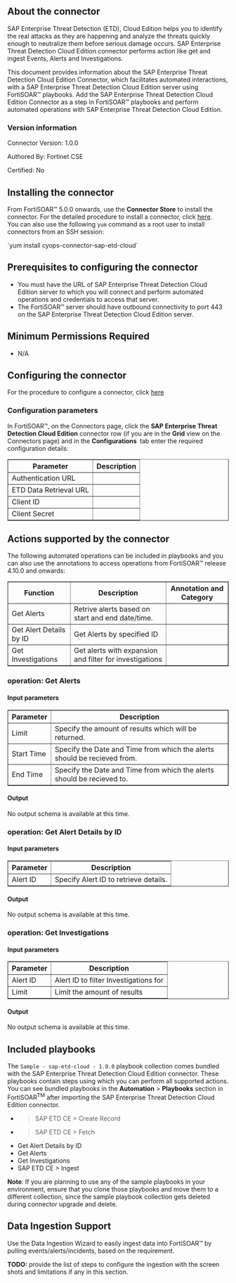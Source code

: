 ## About the connector
SAP Enterprise Threat Detection (ETD), Cloud Edition helps you to identify the real attacks as they are happening and analyze the threats quickly enough to neutralize them before serious damage occurs. SAP Enterprise Threat Detection Cloud Edition connector performs action like get and ingest Events, Alerts and Investigations.
<p>This document provides information about the SAP Enterprise Threat Detection Cloud Edition Connector, which facilitates automated interactions, with a SAP Enterprise Threat Detection Cloud Edition server using FortiSOAR&trade; playbooks. Add the SAP Enterprise Threat Detection Cloud Edition Connector as a step in FortiSOAR&trade; playbooks and perform automated operations with SAP Enterprise Threat Detection Cloud Edition.</p>

### Version information

Connector Version: 1.0.0


Authored By: Fortinet CSE

Certified: No
## Installing the connector
<p>From FortiSOAR&trade; 5.0.0 onwards, use the <strong>Connector Store</strong> to install the connector. For the detailed procedure to install a connector, click <a href="https://docs.fortinet.com/document/fortisoar/0.0.0/installing-a-connector/1/installing-a-connector" target="_top">here</a>.<br>You can also use the following <code>yum</code> command as a root user to install connectors from an SSH session:</p>
`yum install cyops-connector-sap-etd-cloud`

## Prerequisites to configuring the connector
- You must have the URL of SAP Enterprise Threat Detection Cloud Edition server to which you will connect and perform automated operations and credentials to access that server.
- The FortiSOAR&trade; server should have outbound connectivity to port 443 on the SAP Enterprise Threat Detection Cloud Edition server.

## Minimum Permissions Required
- N/A

## Configuring the connector
For the procedure to configure a connector, click [here](https://docs.fortinet.com/document/fortisoar/0.0.0/configuring-a-connector/1/configuring-a-connector)
### Configuration parameters
<p>In FortiSOAR&trade;, on the Connectors page, click the <strong>SAP Enterprise Threat Detection Cloud Edition</strong> connector row (if you are in the <strong>Grid</strong> view on the Connectors page) and in the <strong>Configurations&nbsp;</strong> tab enter the required configuration details:&nbsp;</p>
<table border=1><thead><tr><th>Parameter<br></th><th>Description<br></th></tr></thead><tbody><tr><td>Authentication URL<br></td><td><br>
<tr><td>ETD Data Retrieval URL<br></td><td><br>
<tr><td>Client ID<br></td><td><br>
<tr><td>Client Secret<br></td><td><br>
</tbody></table>

## Actions supported by the connector
The following automated operations can be included in playbooks and you can also use the annotations to access operations from FortiSOAR&trade; release 4.10.0 and onwards:
<table border=1><thead><tr><th>Function<br></th><th>Description<br></th><th>Annotation and Category<br></th></tr></thead><tbody><tr><td>Get Alerts<br></td><td>Retrive alerts based on start and end date/time.<br></td><td> <br/><br></td></tr>
<tr><td>Get Alert Details by ID<br></td><td>Get Alerts by specified ID<br></td><td> <br/><br></td></tr>
<tr><td>Get Investigations<br></td><td>Get alerts with expansion and filter for investigations<br></td><td> <br/><br></td></tr>
</tbody></table>

### operation: Get Alerts
#### Input parameters
<table border=1><thead><tr><th>Parameter<br></th><th>Description<br></th></tr></thead><tbody><tr><td>Limit<br></td><td>Specify the amount of results which will be returned.<br>
</td></tr><tr><td>Start Time<br></td><td>Specify the Date and Time from which the alerts should be recieved from.<br>
</td></tr><tr><td>End Time<br></td><td>Specify the Date and Time from which the alerts should be recieved to.<br>
</td></tr></tbody></table>

#### Output

 No output schema is available at this time.

### operation: Get Alert Details by ID
#### Input parameters
<table border=1><thead><tr><th>Parameter<br></th><th>Description<br></th></tr></thead><tbody><tr><td>Alert ID<br></td><td>Specify Alert ID to retrieve details.<br>
</td></tr></tbody></table>

#### Output

 No output schema is available at this time.

### operation: Get Investigations
#### Input parameters
<table border=1><thead><tr><th>Parameter<br></th><th>Description<br></th></tr></thead><tbody><tr><td>Alert ID<br></td><td>Alert ID to filter Investigations for<br>
</td></tr><tr><td>Limit<br></td><td>Limit the amount of results<br>
</td></tr></tbody></table>

#### Output

 No output schema is available at this time.

## Included playbooks
The `Sample - sap-etd-cloud - 1.0.0` playbook collection comes bundled with the SAP Enterprise Threat Detection Cloud Edition connector. These playbooks contain steps using which you can perform all supported actions. You can see bundled playbooks in the **Automation** > **Playbooks** section in FortiSOAR<sup>TM</sup> after importing the SAP Enterprise Threat Detection Cloud Edition connector.

- > SAP ETD CE > Create Record
- > SAP ETD CE > Fetch
- Get Alert Details by ID
- Get Alerts
- Get Investigations
- SAP ETD CE > Ingest

**Note**: If you are planning to use any of the sample playbooks in your environment, ensure that you clone those playbooks and move them to a different collection, since the sample playbook collection gets deleted during connector upgrade and delete.
## Data Ingestion Support
Use the Data Ingestion Wizard to easily ingest data into FortiSOAR&trade; by pulling events/alerts/incidents, based on the requirement.

**TODO:** provide the list of steps to configure the ingestion with the screen shots and limitations if any in this section.